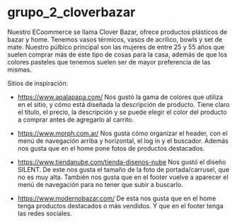 # grupo_2_cloverbazar

Nuestro ECoommerce se llama Clover Bazar, ofrece productos plásticos de bazar y home. Tenemos vasos térmicos, vasos de acrílico, bowls y set de mate.
Nuestro púlbico principal son las mujeres de entre 25 y 55 años que suelen comprar más de este tipo de cosas para la casa, además de que los colores 
pasteles que tenemos suelen ser de mayor preferencia de las mismas.

Sitios de inspiración:
- https://www.apalapapa.com/
  Nos gustó la gama de colores que utiliza en el sitio, y cómo está diseñada la descripción de producto. Tiene claro el título, el precio, la descripción
  y se puede elegir el color del producto a comprar antes de agregarlo al carrito.

- https://www.morph.com.ar/
  Nos gusta cómo organizar el header, con el menú de navegación arriba y horizontal, el log in y el buscador. Además nos gusta que en el home pone fotos de productos destacados.

- https://www.tiendanube.com/tienda-disenos-nube
   Nos gustó el diseño SILENT. De este nos gusta el tamaño de la foto de portada/carrusel, que no es muy alta. También nos gusta que en el footer vuelve a aparecer el menú
   de navegación para no tener que subir a buscarlo.
 
 - https://www.modernobazar.com/
  De esta nos gusta que en el home tenga productos destacados o más vendidos. Y que en el footer tenga las redes sociales.
  
  
